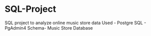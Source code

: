 # SQL-Project
SQL project to analyze online music store data
Used - Postgre SQL
      - PgAdmin4
      Schema- Music Store Database
